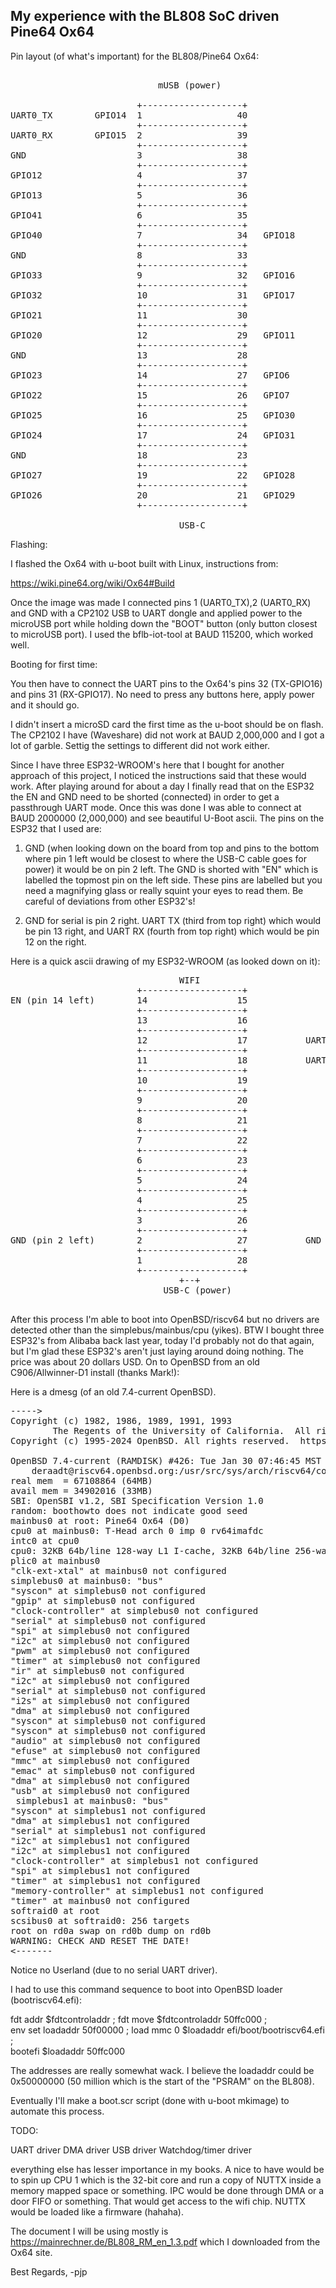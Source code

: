 My experience with the BL808 SoC driven Pine64 Ox64
---------------------------------------------------


Pin layout (of what's important) for the BL808/Pine64 Ox64:
<pre>      
                            mUSB (power)

                        +-------------------+
UART0_TX        GPIO14  1                  40
                        +-------------------+
UART0_RX        GPIO15  2                  39
                        +-------------------+
GND                     3                  38                   GND
                        +-------------------+
GPIO12                  4                  37                   3V3_EN
                        +-------------------+
GPIO13                  5                  36                   3V3_OUT
                        +-------------------+
GPIO41                  6                  35
                        +-------------------+
GPIO40                  7                  34   GPIO18
                        +-------------------+
GND                     8                  33                   GND/AGND
                        +-------------------+
GPIO33                  9                  32   GPIO16          UART1_TX
                        +-------------------+
GPIO32                  10                 31   GPIO17          UART1_RX
                        +-------------------+
GPIO21                  11                 30
                        +-------------------+
GPIO20                  12                 29   GPIO11
                        +-------------------+
GND                     13                 28                   GND
                        +-------------------+
GPIO23                  14                 27   GPIO6
                        +-------------------+
GPIO22                  15                 26   GPIO7
                        +-------------------+
GPIO25                  16                 25   GPIO30
                        +-------------------+
GPIO24                  17                 24   GPIO31
                        +-------------------+
GND                     18                 23                   GND
                        +-------------------+
GPIO27                  19                 22   GPIO28
                        +-------------------+
GPIO26                  20                 21   GPIO29
                        +-------------------+

                                USB-C
</pre>

Flashing:

I flashed the Ox64 with u-boot built with Linux, instructions from:

https://wiki.pine64.org/wiki/Ox64#Build

 Once the image was made I connected pins 1 (UART0_TX),2 (UART0_RX) and GND with 
a CP2102 USB to UART dongle and applied power to the microUSB port while 
holding down the "BOOT" button (only button closest to microUSB port).
I used the bflb-iot-tool at BAUD 115200, which worked well.

Booting for first time:

You then have to connect the UART pins to the Ox64's pins 32 (TX-GPIO16)
and pins 31 (RX-GPIO17).  No need to press any buttons here, apply power
and it should go.

I didn't insert a microSD card the first time as the u-boot should be on
flash.  The CP2102 I have (Waveshare) did not work at BAUD 2,000,000 and I
got a lot of garble.  Settig the settings to different did not work either.

Since I have three ESP32-WROOM's here that I bought for another approach of
this project, I noticed the instructions said that these would work.  After
playing around for about a day I finally read that on the ESP32 the EN and
GND need to be shorted (connected) in order to get a passthrough UART mode.
Once this was done I was able to connect at BAUD 2000000 (2,000,000) and
see beautiful U-Boot ascii.  The pins on the ESP32 that I used are:

  1. GND (when looking down on the board from top and pins to the bottom where
pin 1 left would be closest to where the USB-C cable goes for power) it would 
be on pin 2 left.  The GND is shorted with "EN" which is labelled the topmost
pin on the left side.  These pins are labelled but you need a magnifying glass
or really squint your eyes to read them.  Be careful of deviations from other
ESP32's!

2. GND for serial is pin 2 right.  UART TX (third from top right) which would
be pin 13 right, and UART RX (fourth from top right) which would be pin 12 on
the right.

Here is a quick ascii drawing of my ESP32-WROOM (as looked down on it):

<pre>
                                WIFI
                        +-------------------+
EN (pin 14 left)        14                 15
                        +-------------------+
                        13                 16
                        +-------------------+
                        12                 17           UART TX (pin13 right)
                        +-------------------+
                        11                 18           UART RX (pin12 right)
                        +-------------------+
                        10                 19
                        +-------------------+
                        9                  20
                        +-------------------+
                        8                  21
                        +-------------------+
                        7                  22
                        +-------------------+
                        6                  23
                        +-------------------+
                        5                  24
                        +-------------------+
                        4                  25
                        +-------------------+
                        3                  26
                        +-------------------+
GND (pin 2 left)        2                  27           GND (pin 2 right)
                        +-------------------+
                        1                  28
                        +-------------------+
                                +--+
                             USB-C (power)

</pre>

After this process I'm able to boot into OpenBSD/riscv64 but no drivers are
detected other than the simplebus/mainbus/cpu (yikes).  BTW I bought three
ESP32's from Alibaba back last year, today I'd probably not do that again,
but I'm glad these ESP32's aren't just laying around doing nothing.  The
price was about 20 dollars USD.
On to OpenBSD from an old C906/Allwinner-D1 install (thanks Mark!):

Here is a dmesg (of an old 7.4-current OpenBSD).

<pre>
----->
Copyright (c) 1982, 1986, 1989, 1991, 1993
        The Regents of the University of California.  All rights reserved.
Copyright (c) 1995-2024 OpenBSD. All rights reserved.  https://www.OpenBSD.org

OpenBSD 7.4-current (RAMDISK) #426: Tue Jan 30 07:46:45 MST 2024
    deraadt@riscv64.openbsd.org:/usr/src/sys/arch/riscv64/compile/RAMDISK
real mem  = 67108864 (64MB)
avail mem = 34902016 (33MB)
SBI: OpenSBI v1.2, SBI Specification Version 1.0
random: boothowto does not indicate good seed
mainbus0 at root: Pine64 Ox64 (D0)
cpu0 at mainbus0: T-Head arch 0 imp 0 rv64imafdc
intc0 at cpu0
cpu0: 32KB 64b/line 128-way L1 I-cache, 32KB 64b/line 256-way L1 D-cache
plic0 at mainbus0
"clk-ext-xtal" at mainbus0 not configured
simplebus0 at mainbus0: "bus"
"syscon" at simplebus0 not configured
"gpip" at simplebus0 not configured
"clock-controller" at simplebus0 not configured
"serial" at simplebus0 not configured
"spi" at simplebus0 not configured
"i2c" at simplebus0 not configured
"pwm" at simplebus0 not configured
"timer" at simplebus0 not configured
"ir" at simplebus0 not configured
"i2c" at simplebus0 not configured
"serial" at simplebus0 not configured
"i2s" at simplebus0 not configured
"dma" at simplebus0 not configured
"syscon" at simplebus0 not configured
"syscon" at simplebus0 not configured
"audio" at simplebus0 not configured
"efuse" at simplebus0 not configured
"mmc" at simplebus0 not configured
"emac" at simplebus0 not configured
"dma" at simplebus0 not configured
"usb" at simplebus0 not configured
 simplebus1 at mainbus0: "bus"
"syscon" at simplebus1 not configured
"dma" at simplebus1 not configured
"serial" at simplebus1 not configured
"i2c" at simplebus1 not configured
"i2c" at simplebus1 not configured
"clock-controller" at simplebus1 not configured
"spi" at simplebus1 not configured
"timer" at simplebus1 not configured
"memory-controller" at simplebus1 not configured
"timer" at mainbus0 not configured
softraid0 at root
scsibus0 at softraid0: 256 targets
root on rd0a swap on rd0b dump on rd0b
WARNING: CHECK AND RESET THE DATE!
<-------
</pre>
  
Notice no Userland (due to no serial UART driver).

I had to use this command sequence to boot into OpenBSD loader (bootriscv64.efi):

fdt addr $fdtcontroladdr ; fdt move $fdtcontroladdr 50ffc000 ;  \
env set loadaddr 50f00000 ; load mmc 0 $loadaddr efi/boot/bootriscv64.efi ; \
bootefi $loadaddr 50ffc000

The addresses are really somewhat wack.  I believe the loadaddr could be
0x50000000 (50 million which is the start of the "PSRAM" on the BL808).

Eventually I'll make a boot.scr script (done with u-boot mkimage) to automate
this process.


TODO:

UART driver
DMA driver
USB driver
Watchdog/timer driver

everything else has lesser importance in my books.  A nice to have would
be to spin up CPU 1 which is the 32-bit core and run a copy of NUTTX inside
a memory mapped space or something.  IPC would be done through DMA or a
door FIFO or something.  That would get access to the wifi chip.  NUTTX would
be loaded like a firmware (hahaha).

The document I will be using mostly is 
https://mainrechner.de/BL808_RM_en_1.3.pdf which I downloaded from the
Ox64 site.

Best Regards,
-pjp
